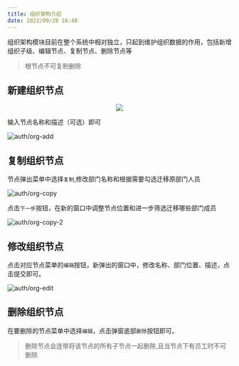 ```yaml
---
title: 组织架构介绍
date: 2022/09/28 16:40
---
```


组织架构模块目前在整个系统中相对独立，只起到维护组织数据的作用，包括新增组织子级、编辑节点、复制节点、删除节点等

> 根节点不可复制删除

## 新建组织节点

<div align=center>
<img src="/stack/auth/org-menu.png"/>
</div>

输入节点名称和描述（可选）即可

![auth/org-add](/stack/auth/org-add.png)

## 复制组织节点

节点弹出菜单中选择`复制`,修改部门名称和根据需要勾选迁移原部门人员

![auth/org-copy](/stack/auth/org-copy.png)

点击`下一步`按钮，在新的窗口中调整节点位置和进一步筛选迁移哪些部门成员

![auth/org-copy-2](/stack/auth/org-copy-2.png)

## 修改组织节点

点击对应节点菜单的`编辑`按钮，新弹出的窗口中，修改名称、部门位置、描述，点击提交即可。

![auth/org-edit](/stack/auth/org-edit.png)

## 删除组织节点

在要删除的节点菜单中选择`编辑`，点击弹窗底部`删除`按钮即可。

> 删除节点会连带将该节点的所有子节点一起删除,且当节点下有员工时不可删除
